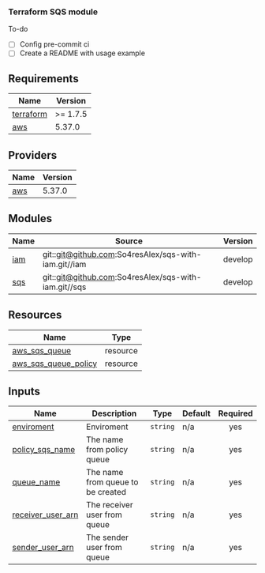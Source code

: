 ### Terraform SQS module


To-do

- [ ] Config pre-commit ci 
- [ ] Create a README with usage example

<!-- BEGIN_TF_DOCS -->
## Requirements

| Name | Version |
|------|---------|
| <a name="requirement_terraform"></a> [terraform](#requirement\_terraform) | >= 1.7.5
| <a name="requirement_aws"></a> [aws](#requirement\_aws) | 5.37.0 |

## Providers

| Name | Version |
|------|---------|
| <a name="provider_aws"></a> [aws](#provider\_aws) | 5.37.0 |

## Modules

| Name | Source | Version |
|------|--------|---------|
| <a name="module_iam"></a> [iam](#module\_iam) | git::git@github.com:So4resAlex/sqs-with-iam.git//iam | develop |
| <a name="module_sqs"></a> [sqs](#module\_sqs) | git::git@github.com:So4resAlex/sqs-with-iam.git//sqs | develop |

## Resources

| Name | Type |
|------|------|
| [aws_sqs_queue](https://registry.terraform.io/providers/hashicorp/aws/latest/docs/resources/sqs_queue) | resource |
| [aws_sqs_queue_policy](https://registry.terraform.io/providers/hashicorp/aws/latest/docs/resources/sqs_queue_policy) | resource |

## Inputs

| Name | Description | Type | Default | Required |
|------|-------------|------|---------|:--------:|
| <a name="input_enviroment"></a> [enviroment](#input\_enviroment) | Enviroment | `string` | n/a | yes |
| <a name="input_policy_sqs_name"></a> [policy\_sqs\_name](#input\_policy\_sqs\_name) | The name from policy queue | `string` | n/a | yes |
| <a name="input_queue_name"></a> [queue\_name](#input\_queue\_name) | The name from queue to be created | `string` | n/a | yes |
| <a name="input_receiver_user_arn"></a> [receiver\_user\_arn](#input\_receiver\_user\_arn) | The receiver user from queue | `string` | n/a | yes |
| <a name="input_sender_user_arn"></a> [sender\_user\_arn](#input\_sender\_user\_arn) | The sender user from queue | `string` | n/a | yes |
<!-- END_TF_DOCS -->